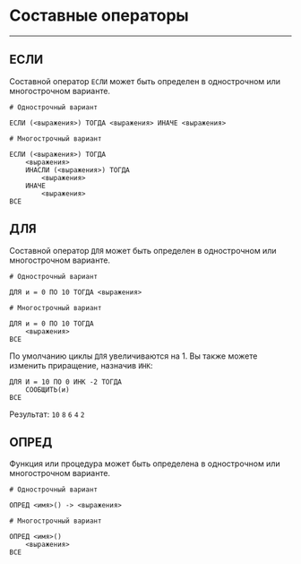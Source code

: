 # Составные операторы
---

## ЕСЛИ
Составной оператор `ЕСЛИ` может быть определен в однострочном или многострочном варианте.

```
# Однострочный вариант

ЕСЛИ (<выражения>) ТОГДА <выражения> ИНАЧЕ <выражения>
```

```
# Mногострочный вариант

ЕСЛИ (<выражения>) ТОГДА
    <выражения>
    ИНАСЛИ (<выражения>) ТОГДА
        <выражения>
    ИНАЧЕ
        <выражения>
ВСЕ
```

## ДЛЯ
Составной оператор `ДЛЯ` может быть определен в однострочном или многострочном варианте.

```
# Однострочный вариант

ДЛЯ и = 0 ПО 10 ТОГДА <выражения>
```

```
# Mногострочный вариант

ДЛЯ и = 0 ПО 10 ТОГДА
    <выражения>
ВСЕ
```

По умолчанию циклы `ДЛЯ` увеличиваются на 1. Вы также можете изменить приращение, назначив `ИНК`:
```
ДЛЯ И = 10 ПО 0 ИНК -2 ТОГДА
    СООБЩИТЬ(и)
ВСЕ
```
Результат:
`10`
`8`
`6`
`4`
`2`

## ОПРЕД
Функция или процедура может быть определена в однострочном или многострочном варианте.

```
# Однострочный вариант

ОПРЕД <имя>() -> <выражения>
```

```
# Mногострочный вариант

ОПРЕД <имя>()
    <выражения>
ВСЕ
```